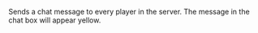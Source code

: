 Sends a chat message to every player in the server. The message in the chat box will appear yellow.
